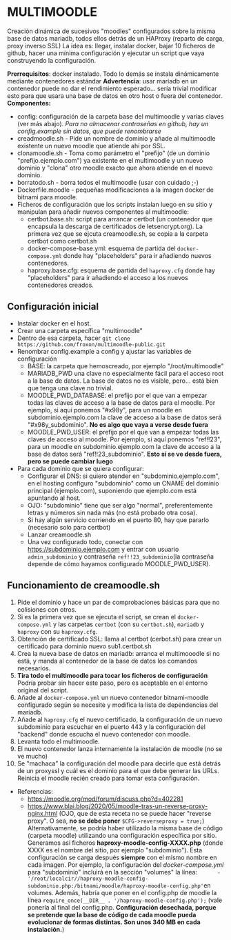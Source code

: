 # MULTIMOODLE 
Creación dinámica de sucesivos "moodles" configurados sobre la misma base de datos mariadb, todos ellos detrás de un HAProxy (reparto de carga, proxy inverso SSL)
La idea es: llegar, instalar docker, bajar 10 ficheros de github, hacer una mínima configuración y ejecutar un script que vaya construyendo la configuración.

**Prerrequisitos**: docker instalado. Todo lo demás se instala dinámicamente mediante contenedores estándar
**Advertencia**: usar mariadb en un contenedor puede no dar el rendimiento esperado... sería trivial modificar esto para que usara una base de datos en otro host o fuera del contenedor.
**Componentes:**
* config: configuración de la carpeta base del multimoodle y varias claves (ver más abajo). *Para no almacenar contraseñas en github, hay un config.example sin datos, que puede renombrarse*
* creadmoodle.sh - Pide un nombre de dominio y añade al multimoodle existente un nuevo moodle que atiende ahí por SSL.
* clonamoodle.sh - Toma como parámetro el "prefijo" (de un dominio "prefijo.ejemplo.com") ya existente en el multimoodle y un nuevo dominio y "clona" otro moodle exacto que ahora atiende en el nuevo dominio.
* borratodo.sh   - borra todos el multimoodle (usar con cuidado ;-)
* Dockerfile.moodle - pequeñas modificaciones a la imagen docker de bitnami para moodle.
* Ficheros de configuración que los scripts instalan luego en su sitio y manipulan para añadir nuevos componentes al multimoodle:
    * certbot.base.sh: script para arrancar certbot (un contenedor que encapsula la descarga de certificados de letsencrypt.org). La primera vez que se ejcuta creamoodle.sh, se copia a la carpeta certbot como certbot.sh
    * docker-compose-base.yml: esquema de partida del `docker-compose.yml` donde hay "placeholders" para ir añadiendo nuevos contenedores.
    * haproxy.base.cfg: esquema de partida del `haproxy.cfg` donde hay "placeholders" para ir añadiendo el acceso a los nuevos contenedores creados.

## Configuración inicial
* Instalar docker en el host.
* Crear una carpeta específica "multimoodle"
* Dentro de esa carpeta, hacer `git clone https://github.com/froxon/multimoodle-public.git`
* Renombrar config.example a config y ajustar las variables de configuración
    * BASE: la carpeta que hemoscreado, por ejemplo "/root/multimoodle"
    * MARIADB_PWD una clave no especialmente fácil para el acceso root a la base de datos. La base de datos no es visible, pero... está bien que tenga una clave no trivial.
    * MOODLE_PWD_DATABASE: el prefijo por el que van a empezar todas las claves de acceso a la base de datos para el moodle. Por ejemplo, si aquí ponemos "#x98y", para un moodle en subdominio.ejemplo.com la clave de acceso a la base de datos será "#x98y_subdominio". **No es algo que vaya a verse desde fuera**
    * MOODLE_PWD_USER: el prefijo por el que van a empezar todas las claves de acceso al moodle. Por ejemplo, si aquí ponemos "ref!!23", para un moodle en subdominio.ejemplo.com la clave de acceso a la base de datos será "ref!!23_subdominio". **Esto sí se ve desde fuera, pero se puede cambiar luego**
* Para cada dominio que se quiera configurar:
    * Configurar el DNS: si quiero atender en "subdominio.ejemplo.com", en el hosting configuro "subdominio" como un CNAME del dominio principal (ejemplo.com), suponiendo que ejemplo.com está apuntando al host.
    * OJO: "subdominio" tiene que ser algo "normal", preferentemente letras y números sin nada más (no está probado otra cosa).
    * Si hay algún servicio corriendo en el puerto 80, hay que pararlo (necesario solo para certbot)
    * Lanzar creamoodle.sh
    * Una vez configurado todo, conectar con https://subdominio.ejemplo.com y entrar con usuario `admin_subdominio` y contraseña `ref!!23_subdominio`(la contraseña depende de cómo hayamos configurado MOODLE_PWD_USER).

## Funcionamiento de creamoodle.sh

1. Pide el dominio y hace un par de comprobaciones básicas para que no colisiones con otros.
2. Si es la primera vez que se ejecuta el script, se crean el `docker-compose.yml` y las carpetas `certbot` (con su `certbot.sh`), `mariadb` y `haproxy` con su `haproxy.cfg`. 
3. Obtención de certificado SSL: llama al certbot (cerbot.sh) para crear un certificado para dominio nuevo sub1.certbot.sh
4. Crea la nueva base de datos en mariadb: arranca el multimooodle si no está, y manda al contenedor de la base de datos los comandos necesarios.
5. **Tira todo el multimoodle para tocar los ficheros de configuración** Podría probar sin hacer este paso, pero es aceptable en el entorno original del script.
6. Añade al `docker-compose.yml` un nuevo contenedor bitnami-moodle configurado según se necesite y modifica la lista de dependencias del mariadb.
7. Añade al `haproxy.cfg` el nuevo certificado, la configuración de un nuevo subdominio para escuchar en el puerto 443 y la configuración del "backend" donde escucha el nuevo contenedor con moodle.
8. Levanta todo el multimoodle.
9. El nuevo contenedor lanza internamente la instalación de moodle (no se ve mucho)
10. Se "machaca" la configuración del moodle para decirle que está detrás de un proxyssl y cuál es el dominio para el que debe generar las URLs. Reinicia el moodle recién creado para tomar esta configuración.

* Referencias:
    * https://moodle.org/mod/forum/discuss.php?d=402281
    * https://www.blai.blog/2020/05/moodle-tras-un-reverse-proxy-nginx.html (OJO, que de esta receta no se puede hacer "reverse proxy". O sea, **no se debe poner** `$CFG->reverseproxy = true;`)
Alternativamente, se podría haber utilizado la misma base de código (carpeta moodle) utilizando una configuración específica por sitio. Generamos así ficheros **haproxy-moodle-config-XXXX.php** (donde XXXX es el nombre del sitio, por ejemplo "subdominio"). Esta configuración se carga después **siempre** con el mismo nombre en cada imagen. Por ejemplo, la configuración del *docker-compose.yml* para "subdominio" incluirá en la sección "volumes" la línea:
`      - '/root/localcir//haproxy-moodle-config-subdominio.php:/bitnami/moodle/haproxy-moodle-config.php'`en volumes.
Además, habría que poner en el config.php de moodle la línea `require_once(__DIR__ . '/haproxy-moodle-config.php');` (vale ponerla al final del config.php. **Configuración desechada, porque se pretende que la base de código de cada moodle pueda evolucionar de formas distintas. Son unos 340 MB en cada instalación.**)


